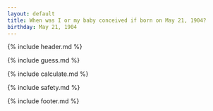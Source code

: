 ```yaml
---
layout: default
title: When was I or my baby conceived if born on May 21, 1904?
birthday: May 21, 1904
---
```


{% include header.md %}

{% include guess.md %}

{% include calculate.md %}

{% include safety.md %}

{% include footer.md %}



